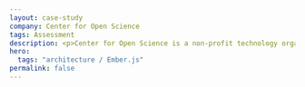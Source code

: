 ```yaml
---
layout: case-study
company: Center for Open Science
tags: Assessment
description: <p>Center for Open Science is a non-profit technology organization dedicated to increasing the openness, integrity, and reproducibility of scientific research.</p><p>When the organization decided to modernize its Ember-based frontend application, it partnered with Mainmatter for expert support. Our team conducted a thorough assessment of the codebase and developed a step-by-step roadmap to guide the modernization process.</p>
hero:
  tags: "architecture / Ember.js"
permalink: false
---
```

